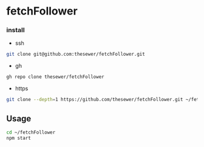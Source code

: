 # fetchFollower

### install

* ssh

```sh
git clone git@github.com:thesewer/fetchFollower.git
```

* gh
  
```sh
gh repo clone thesewer/fetchFollower
```

* https

```sh
git clone --depth=1 https://github.com/thesewer/fetchFollower.git ~/fetchFollower
```

## Usage

```sh
cd ~/fetchFollower
npm start
```
